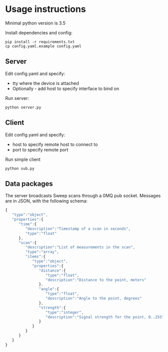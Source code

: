 # Usage instructions

Minimal python version is 3.5

Install dependencies and config:

```
pip install -r requirements.txt
cp config.yaml.example config.yaml
```

## Server

Edit config.yaml and specify:
* tty where the device is attached
* Optionally - add host to specify interface to bind on

Run server:
```
python server.py
```


## Client

Edit config.yaml and specify:
* host to specify remote host to connect to
* port to specify remote port 

Run simple client
```
python sub.py
```

## Data packages

The server broadcasts Sweep scans through a 0MQ pub socket. Messages are in JSON, with the following schema:

```javascript
{
   "type":"object",
   "properties":{
      "time":{
         "description":"Timestamp of a scan in seconds",
         "type":"float"
      },
      "scan":{
         "description":"List of measurements in the scan",
         "type":"array",
         "items":{
            "type":"object",
            "properties":{
               "distance":{
                  "type":"float",
                  "description":"Distance to the point, meters"
               },
               "angle":{
                  "type":"float",
                  "description":"Angle to the point, degrees"
               },
               "strength":{
                  "type":"integer",
                  "description":"Signal strength for the point, 0..255"
               }
            }
         }
      }
   }
}
```
